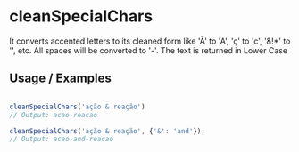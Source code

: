 # cleanSpecialChars

It converts accented letters to its cleaned form like 'Ã' to 'A', 'ç' to 'c', '&!*' to '', etc. All spaces will be converted to '-'. The text is returned in Lower Case

## Usage / Examples

```javascript

cleanSpecialChars('ação & reação')
// Output: acao-reacao

cleanSpecialChars('ação & reação', {'&': 'and'});
// Output: acao-and-reacao

```